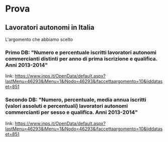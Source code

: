 # Prova

## Lavoratori autonomi in Italia
L'argomento che abbiamo scelto 

### Primo DB: "Numero e percentuale iscritti lavoratori autonomi commercianti distinti per anno di prima iscrizione e qualifica. Anni 2013-2014"
link: https://www.inps.it/OpenData/default.aspx?lastMenu=46293&iMenu=1&iNodo=46293&ifaccettaargomento=10&iiddataset=851

### Secondo DB: "Numero, percentuale, media annua iscritti (valori assoluti e percentuali) lavoratori autonomi commercianti per sesso e qualifica. Anni 2013-2014"
link: https://www.inps.it/OpenData/default.aspx?lastMenu=46293&iMenu=1&iNodo=46293&ifaccettaargomento=10&iiddataset=851

